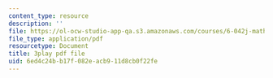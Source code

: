 ```yaml
---
content_type: resource
description: ''
file: https://ol-ocw-studio-app-qa.s3.amazonaws.com/courses/6-042j-mathematics-for-computer-science-spring-2015/6ed4c24bb17f082eacb911d8cb0f22fe_QKO_2WQkZ0k.pdf
file_type: application/pdf
resourcetype: Document
title: 3play pdf file
uid: 6ed4c24b-b17f-082e-acb9-11d8cb0f22fe
---
```

